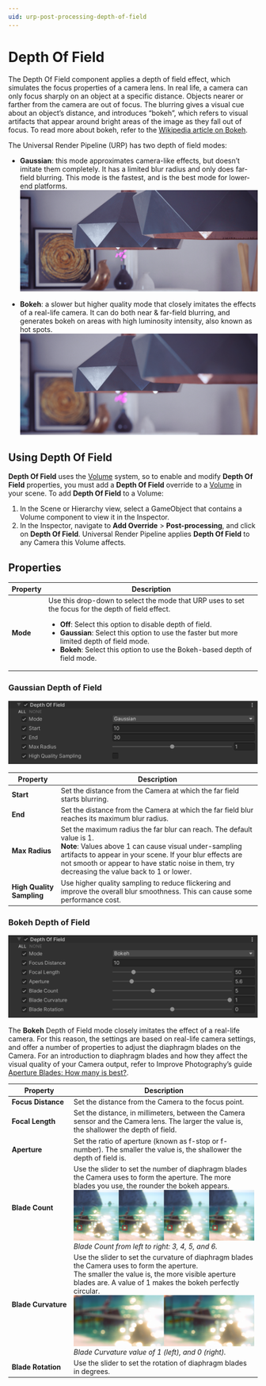 ```yaml
---
uid: urp-post-processing-depth-of-field
---
```

# Depth Of Field

The Depth Of Field component applies a depth of field effect, which simulates the focus properties of a camera lens. In real life, a camera can only focus sharply on an object at a specific distance. Objects nearer or farther from the camera are out of focus. The blurring gives a visual cue about an object’s distance, and introduces “bokeh”, which refers to visual artifacts that appear around bright areas of the image as they fall out of focus. To read more about bokeh, refer to the [Wikipedia article on Bokeh](https://en.wikipedia.org/wiki/Bokeh).

The Universal Render Pipeline (URP) has two depth of field modes:

* **Gaussian**: this mode approximates camera-like effects, but doesn’t imitate them completely. It has a limited blur radius and only does far-field blurring. This mode is the fastest, and is the best mode for lower-end platforms.<br/>![Gaussian Depth Of Field](Images/post-proc/dof-gaussian.png)

* **Bokeh**: a slower but higher quality mode that closely imitates the effects of a real-life camera. It can do both near & far-field blurring, and generates bokeh on areas with high luminosity intensity, also known as hot spots.<br/>![Gaussian Depth Of Field](Images/post-proc/dof-bokeh.png)

## Using Depth Of Field

**Depth Of Field** uses the [Volume](Volumes.md) system, so to enable and modify **Depth Of Field** properties, you must add a **Depth Of Field** override to a [Volume](Volumes.md) in your scene. To add **Depth Of Field** to a Volume:

1. In the Scene or Hierarchy view, select a GameObject that contains a Volume component to view it in the Inspector.
2. In the Inspector, navigate to **Add Override** &gt; **Post-processing**, and click on **Depth Of Field**. Universal Render Pipeline applies **Depth Of Field** to any Camera this Volume affects.

## Properties

| **Property** | **Description**                                              |
| ------------ | ------------------------------------------------------------ |
| **Mode**     | Use this drop-down to select the mode that URP uses to set the focus for the depth of field effect.<ul><li>**Off**: Select this option to disable depth of field.</li><li>**Gaussian**: Select this option to use the faster but more limited depth of field mode.</li><li>**Bokeh**: Select this option to use the Bokeh-based depth of field mode.</li></ul> |

### Gaussian Depth of Field

![](Images/Inspectors/GaussianDepthOfField.png)

| **Property**              | **Description**                                              |
| ------------------------- | ------------------------------------------------------------ |
| **Start**                 | Set the distance from the Camera at which the far field starts blurring. |
| **End**                   | Set the distance from the Camera at which the far field blur reaches its maximum blur radius. |
| **Max Radius**            | Set the maximum radius the far blur can reach. The default value is 1. <br />**Note**: Values above 1 can cause visual under-sampling artifacts to appear in your scene. If your blur effects are not smooth or appear to have static noise in them, try decreasing the value back to 1 or lower. |
| **High Quality Sampling** | Use higher quality sampling to reduce flickering and improve the overall blur smoothness. This can cause some performance cost. |

### Bokeh Depth of Field

![](Images/Inspectors/BokehDepthOfField.png)

The **Bokeh** Depth of Field mode closely imitates the effect of a real-life camera. For this reason, the settings are based on real-life camera settings, and offer a number of properties to adjust the diaphragm blades on the Camera. For an introduction to diaphragm blades and how they affect the visual quality of your Camera output, refer to Improve Photography’s guide [Aperture Blades: How many is best?](https://improvephotography.com/29529/aperture-blades-many-best/).

| **Property**        | **Description**                                              |
| ------------------- | ------------------------------------------------------------ |
| **Focus&#160;Distance**  | Set the distance from the Camera to the focus point.         |
| **Focal Length**    | Set the distance, in millimeters, between the Camera sensor and the Camera lens. The larger the value is, the shallower the depth of field. |
| **Aperture**        | Set the ratio of aperture (known as f-stop or f-number). The smaller the value is, the shallower the depth of field is. |
| **Blade Count**     | Use the slider to set the number of diaphragm blades the Camera uses to form the aperture. The more blades you use, the rounder the bokeh appears.<br/>![Blade Count example](Images/post-proc/dof-bokeh-bladecount.png)<br/>*Blade Count from left to right: 3, 4, 5, and 6.* |
| **Blade&#160;Curvature** | Use the slider to set the curvature of diaphragm blades the Camera uses to form the aperture.<br />The smaller the value is, the more visible aperture blades are. A value of 1 makes the bokeh perfectly circular.<br/>![Blade Curvature example](Images/post-proc/dof-bokeh-curvature.png)<br/>*Blade Curvature value of 1 (left), and 0 (right).* |
| **Blade Rotation**  | Use the slider to set the rotation of diaphragm blades in degrees. |
